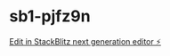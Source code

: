 # sb1-pjfz9n

[Edit in StackBlitz next generation editor ⚡️](https://stackblitz.com/~/github.com/onotakuy/sb1-pjfz9n)